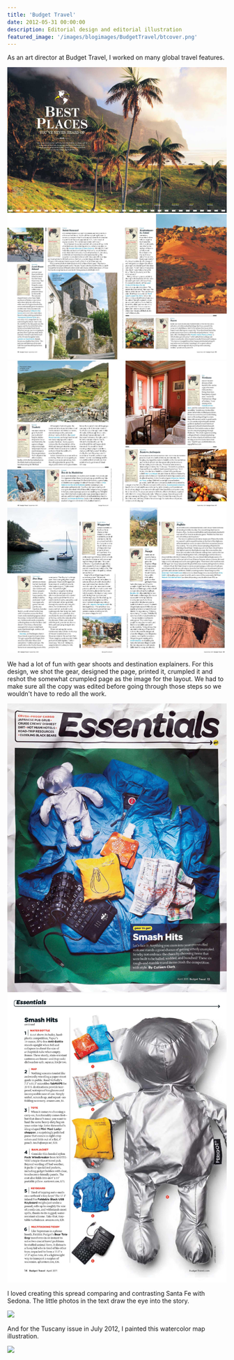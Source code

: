 ```yaml
---
title: 'Budget Travel'
date: 2012-05-31 00:00:00
description: Editorial design and editorial illustration
featured_image: '/images/blogimages/BudgetTravel/btcover.png'
---
```


As an art director at Budget Travel, I worked on many global travel features.

<div class="gallery" data-columns="2">
	<img src="/images/blogimages/BudgetTravel/Best-Places_Sep11-1.jpg">
	<img src="/images/blogimages/BudgetTravel/Best-Places_Sep11-2.jpg">
	<img src="/images/blogimages/BudgetTravel/Best-Places_Sep11-3.jpg">
	<img src="/images/blogimages/BudgetTravel/Best-Places_Sep11-4.jpg">
</div>

 We had a lot of fun with gear shoots and destination explainers. For this design, we shot the gear, designed the page, printed it, crumpled it and reshot the somewhat crumpled page as the image for the layout. We had to make sure all the copy was edited before going through those steps so we wouldn't have to redo all the work.
 
<div class="gallery" data-columns="2">
	<img src="/images/blogimages/BudgetTravel/11Apr_Crumple-Gear-1.jpg">
	<img src="/images/blogimages/BudgetTravel/11Apr_Crumple-Gear-2.jpg">
	</div>
	
I loved creating this spread comparing and contrasting Santa Fe with Sedona. The little photos in the text draw the eye into the story. 
	
![](/images/blogimages/BudgetTravel/Santafe-Sedona.jpg")

And for the Tuscany issue in July 2012, I painted this watercolor map illustration.

![](/images/blogimages/BudgetTravel/Tuscanymap.jpg")

